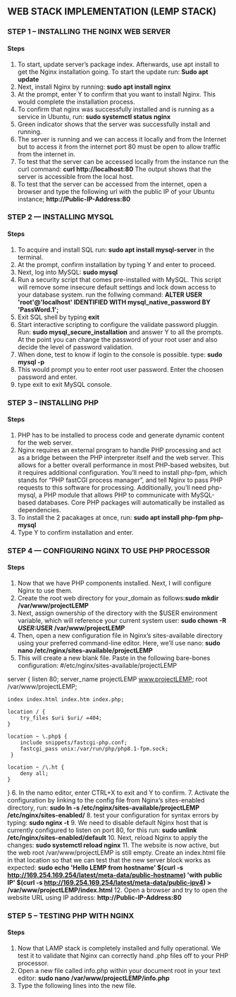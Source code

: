 ## WEB STACK IMPLEMENTATION (LEMP STACK)
### STEP 1 – INSTALLING THE NGINX WEB SERVER
#### Steps
1. To start, update server’s package index. Afterwards, use apt install to get the Nginx installation going. To start the update run: **Sudo apt update**
2. Next, install Nginx by running: **sudo apt install nginx**
3. At the prompt, enter Y to confirm that you want to install Nginx. This would complete the installation process.
4. To confirm that nginx was successfully installed and is running as a service in Ubuntu, run: **sudo systemctl status nginx**
5. Green indicator shows that the server was successfully install and running.
6. The server is running and we can access it locally and from the Internet but to access it from the internet port 80 must be open to allow traffic from the internet in.
7. To test that the server can be accessed locally from the instance run the curl command: **curl http://localhost:80** The output shows that the server is accessible from the local host.
8. To test that the server can be accessed from the internet, open a browser and type the following url with the public IP of your Ubuntu instance; 
**http://Public-IP-Address:80**

### STEP 2 — INSTALLING MYSQL
#### Steps
1. To acquire and install SQL run: **sudo apt install mysql-server** in the terminal.
2. At the prompt, confirm installation by typing Y and enter to proceed.
3. Next, log into MySQL: **sudo mysql**
4. Run a security script that comes pre-installed with MySQL. This script will remove some insecure default settings and lock down access to your database system. run the follwing command: **ALTER USER 'root'@'localhost' IDENTIFIED WITH mysql_native_password BY 'PassWord.1';**
5. Exit SQL shell by typing **exit** 
6. Start interactive scripting to configure the validate password pluggin. Run: **sudo mysql_secure_installation** and answer Y to all the prompts. At the point you can change the password of your root user and also decide the level of password validation.
7. When done, test to know if login to the console is possible. type: **sudo mysql -p** 
8. This would prompt you to enter root user password. Enter the choosen password and enter.
9. type exit to exit MySQL console.


### STEP 3 – INSTALLING PHP
#### Steps
1. PHP has to be installed to process code and generate dynamic content for the web server.
2. Nginx requires an external program to handle PHP processing and act as a bridge between the PHP interpreter itself and the web server. This allows for a better overall performance in most PHP-based websites, but it requires additional configuration. You’ll need to install php-fpm, which stands for “PHP fastCGI process manager”, and tell Nginx to pass PHP requests to this software for processing. Additionally, you’ll need php-mysql, a PHP module that allows PHP to communicate with MySQL-based databases. Core PHP packages will automatically be installed as dependencies.
3. To install the 2 pacakages at once, run: **sudo apt install php-fpm php-mysql**
4. Type Y to confirm installation and enter.


### STEP 4 — CONFIGURING NGINX TO USE PHP PROCESSOR
#### Steps
1. Now that we have PHP components installed. Next, I will configure Nginx to use them.
2. Create the root web directory for your_domain as follows:**sudo mkdir /var/www/projectLEMP**
3. Next, assign ownership of the directory with the $USER environment variable, which will reference your current system user: **sudo chown -R $USER:$USER /var/www/projectLEMP**
4. Then, open a new configuration file in Nginx’s sites-available directory using your preferred command-line editor. Here, we’ll use nano: **sudo nano /etc/nginx/sites-available/projectLEMP**
5. This will create a new blank file. Paste in the following bare-bones configuration:
#/etc/nginx/sites-available/projectLEMP

server {
    listen 80;
    server_name projectLEMP www.projectLEMP;
    root /var/www/projectLEMP;

    index index.html index.htm index.php;

    location / {
        try_files $uri $uri/ =404;
    }

    location ~ \.php$ {
        include snippets/fastcgi-php.conf;
        fastcgi_pass unix:/var/run/php/php8.1-fpm.sock;
     }

    location ~ /\.ht {
        deny all;
    }

}
6. In the namo editor, enter CTRL+X to exit and Y to confirm.
7. Activate the configuration by linking to the config file from Nginx’s sites-enabled directory, run: **sudo ln -s /etc/nginx/sites-available/projectLEMP /etc/nginx/sites-enabled/**
8. test your configuration for syntax errors by typing: **sudo nginx -t**
9. We need to disable default Nginx host that is currently configured to listen on port 80, for this run: **sudo unlink /etc/nginx/sites-enabled/default**
10. Next, reload Nginx to apply the changes: **sudo systemctl reload nginx**
11. The website is now active, but the web root /var/www/projectLEMP is still empty. Create an index.html file in that location so that we can test that the new server block works as expected: **sudo echo 'Hello LEMP from hostname' $(curl -s http://169.254.169.254/latest/meta-data/public-hostname) 'with public IP' $(curl -s http://169.254.169.254/latest/meta-data/public-ipv4) > /var/www/projectLEMP/index.html**
12. Open a browser and try to open the website URL using IP address: **http://Public-IP-Address:80**


### STEP 5 – TESTING PHP WITH NGINX
#### Steps
1. Now that LAMP stack is completely installed and fully operational. We test it to validate that Nginx can correctly hand .php files off to your PHP processor.
2. Open a new file called info.php within your document root in your text editor: **sudo nano /var/www/projectLEMP/info.php**
3. Type the following lines into the new file.
<?php
phpinfo();
4. You can now access this page in your web browser by visiting the domain name or public IP address you’ve set up in your Nginx configuration file, followed by /info.php: **http://`server_domain_or_IP`/info.php**
Remove the created file, as it contains sensitive information about your PHP environment and your Ubuntu server: **sudo rm /var/www/your_domain/info.php**
